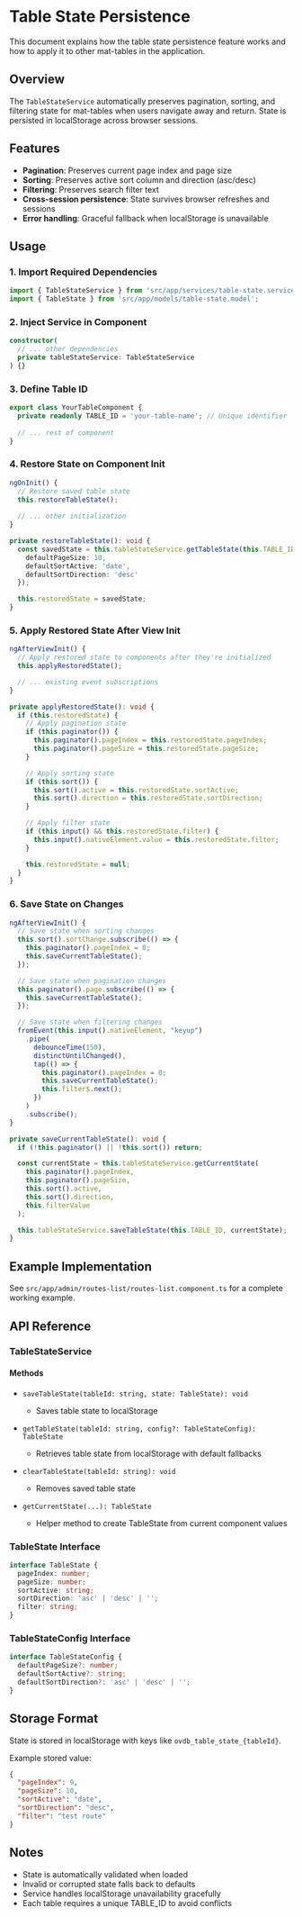 # Table State Persistence

This document explains how the table state persistence feature works and how to apply it to other mat-tables in the application.

## Overview

The `TableStateService` automatically preserves pagination, sorting, and filtering state for mat-tables when users navigate away and return. State is persisted in localStorage across browser sessions.

## Features

- **Pagination**: Preserves current page index and page size
- **Sorting**: Preserves active sort column and direction (asc/desc)
- **Filtering**: Preserves search filter text
- **Cross-session persistence**: State survives browser refreshes and sessions
- **Error handling**: Graceful fallback when localStorage is unavailable

## Usage

### 1. Import Required Dependencies

```typescript
import { TableStateService } from 'src/app/services/table-state.service';
import { TableState } from 'src/app/models/table-state.model';
```

### 2. Inject Service in Component

```typescript
constructor(
  // ... other dependencies
  private tableStateService: TableStateService
) {}
```

### 3. Define Table ID

```typescript
export class YourTableComponent {
  private readonly TABLE_ID = 'your-table-name'; // Unique identifier
  
  // ... rest of component
}
```

### 4. Restore State on Component Init

```typescript
ngOnInit() {
  // Restore saved table state
  this.restoreTableState();
  
  // ... other initialization
}

private restoreTableState(): void {
  const savedState = this.tableStateService.getTableState(this.TABLE_ID, {
    defaultPageSize: 10,
    defaultSortActive: 'date',
    defaultSortDirection: 'desc'
  });

  this.restoredState = savedState;
}
```

### 5. Apply Restored State After View Init

```typescript
ngAfterViewInit() {
  // Apply restored state to components after they're initialized
  this.applyRestoredState();

  // ... existing event subscriptions
}

private applyRestoredState(): void {
  if (this.restoredState) {
    // Apply pagination state
    if (this.paginator()) {
      this.paginator().pageIndex = this.restoredState.pageIndex;
      this.paginator().pageSize = this.restoredState.pageSize;
    }

    // Apply sorting state
    if (this.sort()) {
      this.sort().active = this.restoredState.sortActive;
      this.sort().direction = this.restoredState.sortDirection;
    }

    // Apply filter state
    if (this.input() && this.restoredState.filter) {
      this.input().nativeElement.value = this.restoredState.filter;
    }

    this.restoredState = null;
  }
}
```

### 6. Save State on Changes

```typescript
ngAfterViewInit() {
  // Save state when sorting changes
  this.sort().sortChange.subscribe(() => {
    this.paginator().pageIndex = 0;
    this.saveCurrentTableState();
  });

  // Save state when pagination changes
  this.paginator().page.subscribe(() => {
    this.saveCurrentTableState();
  });

  // Save state when filtering changes
  fromEvent(this.input().nativeElement, "keyup")
    .pipe(
      debounceTime(150),
      distinctUntilChanged(),
      tap(() => {
        this.paginator().pageIndex = 0;
        this.saveCurrentTableState();
        this.filter$.next();
      })
    )
    .subscribe();
}

private saveCurrentTableState(): void {
  if (!this.paginator() || !this.sort()) return;

  const currentState = this.tableStateService.getCurrentState(
    this.paginator().pageIndex,
    this.paginator().pageSize,
    this.sort().active,
    this.sort().direction,
    this.filterValue
  );

  this.tableStateService.saveTableState(this.TABLE_ID, currentState);
}
```

## Example Implementation

See `src/app/admin/routes-list/routes-list.component.ts` for a complete working example.

## API Reference

### TableStateService

#### Methods

- `saveTableState(tableId: string, state: TableState): void`
  - Saves table state to localStorage
  
- `getTableState(tableId: string, config?: TableStateConfig): TableState`
  - Retrieves table state from localStorage with default fallbacks
  
- `clearTableState(tableId: string): void`
  - Removes saved table state
  
- `getCurrentState(...): TableState`
  - Helper method to create TableState from current component values

### TableState Interface

```typescript
interface TableState {
  pageIndex: number;
  pageSize: number;
  sortActive: string;
  sortDirection: 'asc' | 'desc' | '';
  filter: string;
}
```

### TableStateConfig Interface

```typescript
interface TableStateConfig {
  defaultPageSize?: number;
  defaultSortActive?: string;
  defaultSortDirection?: 'asc' | 'desc' | '';
}
```

## Storage Format

State is stored in localStorage with keys like `ovdb_table_state_{tableId}`.

Example stored value:
```json
{
  "pageIndex": 9,
  "pageSize": 10,
  "sortActive": "date",
  "sortDirection": "desc",
  "filter": "test route"
}
```

## Notes

- State is automatically validated when loaded
- Invalid or corrupted state falls back to defaults
- Service handles localStorage unavailability gracefully
- Each table requires a unique TABLE_ID to avoid conflicts